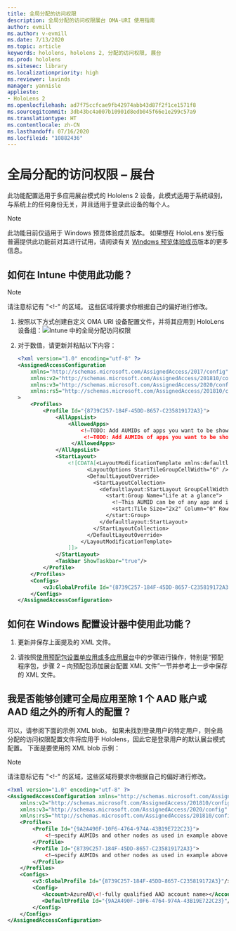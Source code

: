 ```yaml
---
title: 全局分配的访问权限
description: 全局分配的访问权限展台 OMA-URI 使用指南
author: evmill
ms.author: v-evmill
ms.date: 7/13/2020
ms.topic: article
keywords: hololens, hololens 2, 分配的访问权限, 展台
ms.prod: hololens
ms.sitesec: library
ms.localizationpriority: high
ms.reviewer: lavinds
manager: yannisle
appliesto:
- HoloLens 2
ms.openlocfilehash: ad7f75ccfcae9fb42974abb43d87f2f1ce1571f8
ms.sourcegitcommit: 3db43bc4a007b10901d8edb045f66e1e299c57a9
ms.translationtype: HT
ms.contentlocale: zh-CN
ms.lasthandoff: 07/16/2020
ms.locfileid: "10882436"
---
```

# 全局分配的访问权限 – 展台

此功能配置适用于多应用展台模式的 Hololens 2 设备，此模式适用于系统级别，与系统上的任何身份无关，并且适用于登录此设备的每个人。 

> [!NOTE]
> 此功能目前仅适用于 Windows 预览体验成员版本。 如果想在 HoloLens 发行版普遍提供此功能前对其进行试用，请阅读有关 [ Windows 预览体验成员](hololens-insider.md)版本的更多信息。
 
## 如何在 Intune 中使用此功能？ 

> [!NOTE]
> 请注意标记有 "<!-" 的区域。 这些区域将要求你根据自己的偏好进行修改。 

1.  按照以下方式创建自定义 OMA URI 设备配置文件，并将其应用到 HoloLens 设备组：![Intune 中的全局分配访问权限](images/global-assigned-access-omauri.png)

2.  对于数值，请更新并粘贴以下内容： 

    ```xml
    <?xml version="1.0" encoding="utf-8" ?> 
    <AssignedAccessConfiguration 
        xmlns="http://schemas.microsoft.com/AssignedAccess/2017/config" 
        xmlns:v2="http://schemas.microsoft.com/AssignedAccess/201810/config" 
        xmlns:v3="http://schemas.microsoft.com/AssignedAccess/2020/config" 
        xmlns:rs5="http://schemas.microsoft.com/AssignedAccess/201810/config" 
    > 
        <Profiles> 
            <Profile Id="{8739C257-184F-45DD-8657-C235819172A3}"> 
                <AllAppsList> 
                    <AllowedApps>                     
                        <!—TODO: Add AUMIDs of apps you want to be shown here, e.g. <App AppUserModelId="Microsoft.MicrosoftEdge_8wekyb3d8bbwe!MicrosoftEdge" rs5:AutoLaunch=”true” /> --> 
                         <!—TODO: Add AUMIDs of apps you want to be shown here, e.g. <App AppUserModelId="Microsoft.settingn_8wekyb3d8bbwe!MicrosoftEdge" /> --> 
                     </AllowedApps> 
                </AllAppsList> 
                <StartLayout> 
                    <![CDATA[<LayoutModificationTemplate xmlns:defaultlayout="http://schemas.microsoft.com/Start/2014/FullDefaultLayout" xmlns:start="http://schemas.microsoft.com/Start/2014/StartLayout" Version="1" xmlns="http://schemas.microsoft.com/Start/2014/LayoutModification"> 
                          <LayoutOptions StartTileGroupCellWidth="6" /> 
                          <DefaultLayoutOverride> 
                            <StartLayoutCollection> 
                              <defaultlayout:StartLayout GroupCellWidth="6"> 
                                <start:Group Name="Life at a glance"> 
                                  <!—This AUMID can be of any app and is not used on Hololens but is required for parity, so you can leave it as is. --> 
                                  <start:Tile Size="2x2" Column="0" Row="0" AppUserModelID="Microsoft.MicrosoftEdge_8wekyb3d8bbwe!MicrosoftEdge" />                               
                                </start:Group> 
                              </defaultlayout:StartLayout> 
                            </StartLayoutCollection> 
                          </DefaultLayoutOverride> 
                        </LayoutModificationTemplate> 
                    ]]> 
                </StartLayout> 
                <Taskbar ShowTaskbar="true"/> 
            </Profile> 
        </Profiles> 
        <Configs> 
            <v3:GlobalProfile Id="{8739C257-184F-45DD-8657-C235819172A3}"/> 
        </Configs> 
    </AssignedAccessConfiguration> 
    ```

## 如何在 Windows 配置设计器中使用此功能？ 
 
1.  更新并保存上面提及的 XML 文件。 

2.  请按照[使用预配包设置单应用或多应用展台](https://docs.microsoft.com/hololens/hololens-kiosk#use-a-provisioning-package-to-set-up-a-single-app-or-multi-app-kiosk)中的步骤进行操作，特别是“预配 程序包，步骤 2 – 向预配包添加展台配置 XML 文件”一节并参考上一步中保存的 XML 文件。 

## 我是否能够创建可全局应用至除 1 个 AAD 账户或 AAD 组之外的所有人的配置？ 

可以，请参阅下面的示例 XML blob。 如果未找到登录用户的特定用户，则全局分配的访问权限配置文件将应用于 Hololens，因此它是登录用户的默认展台模式配置。 下面是要使用的 XML blob 示例： 

> [!NOTE]
> 请注意标记有 "<!-" 的区域，这些区域将要求你根据自己的偏好进行修改。 

```xml
<?xml version="1.0" encoding="utf-8" ?> 
<AssignedAccessConfiguration xmlns="http://schemas.microsoft.com/AssignedAccess/2017/config" 
    xmlns:v2="http://schemas.microsoft.com/AssignedAccess/201810/config" 
    xmlns:v3="http://schemas.microsoft.com/AssignedAccess/2020/config" 
    xmlns:rs5="http://schemas.microsoft.com/AssignedAccess/201810/config"> 
    <Profiles> 
        <Profile Id="{9A2A490F-10F6-4764-974A-43B19E722C23}"> 
            <!—specify AUMIDs and other nodes as used in example above --> 
        </Profile> 
        <Profile Id="{8739C257-184F-45DD-8657-C235819172A3}"> 
            <!—specify AUMIDs and other nodes as used in example above --> 
        </Profile> 
    </Profiles> 
    <Configs> 
        <v3:GlobalProfile Id="{8739C257-184F-45DD-8657-C235819172A3}"/> 
        <Config> 
           <Account>AzureAD\<!-fully qualified AAD account name></Account> 
           <DefaultProfile Id="{9A2A490F-10F6-4764-974A-43B19E722C23}"/> 
        </Config> 
    </Configs> 
</AssignedAccessConfiguration> 
```
